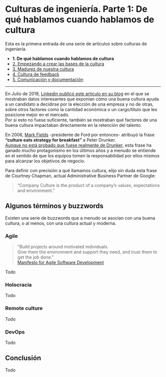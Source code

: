 # Culturas de ingeniería. Parte 1: De qué hablamos cuando hablamos de cultura
Esta es la primera entrada de una serie de artículos sobre culturas de ingeniería.
* **1. De qué hablamos cuando hablamos de cultura**
*  [2. Empezando a crear las bases de la cultura](/todo)
*  [3. Madurez de nuestra cultura](/todo)
*  [4. Cultura de feedback](/todo)
*  [5. Comunicación y documentación](/todo)

---

En Julio de 2018, [Linkedin publicó este artículo en su blog](https://blog.linkedin.com/2018/june/26/workplace-culture-trends-the-key-to-hiring-and-keeping-top-talent) en el que se mostraban datos interesantes que exponían cómo una buena cultura ayuda a un candidato a decidirse por la elección de una empresa y no de otras, sobre otros factores como la cantidad económica o un cargo/título que les posicione mejor en el mercado.  
Por si esto no fuese suficiente, también se mostraban qué factores de una buena cultura impactaban directamente en la retención del talento.

En 2006, [Mark Fields](https://en.wikipedia.org/wiki/Mark_Fields_(businessman)) -presidente de Ford por entonces- atribuyó la frase **“culture eats strategy for breakfast”** a Peter Drunker.  
[Aunque no está probado que fuese realmente de Drunker](https://quoteinvestigator.com/2017/05/23/culture-eats/), esta frase ha ganado mucho protagonismo en los últimos años y a menudo se entiende en el sentido de que los equipos tomen la responsabilidad por ellos mismos para alcanzar los objetivos de negocio.

Para definir con precisión a qué llamamos cultura, elijo sin duda esta frase de Courtney Chapman, actual Administrative Business Partner de Google:

> “Company Culture is the product of a company’s values, expectations  
and environment.”  

## Algunos términos y buzzwords
Existen una serie de buzzwords que a menudo se asocian con una buena cultura, o al menos, con una cultura actual y moderna.

### Agile
> "Build projects around motivated individuals.  
Give them the environment and support they need, and trust them to get the job done."  
[Manifesto for Agile Software Development](https://agilemanifesto.org/)

Todo

### Holocracia
Todo

### Remote culture
Todo

### DevOps
Todo

## Conclusión 
Todo



